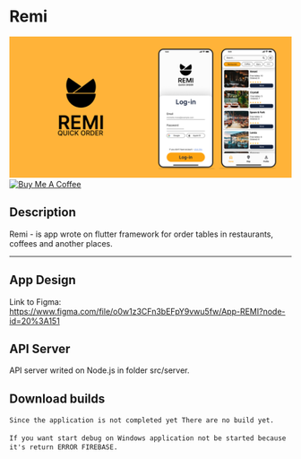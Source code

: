 # Remi
![remi-cover](cover.jpg)
<a href="https://www.buymeacoffee.com/mmakaliuk" target="_blank"><img src="https://cdn.buymeacoffee.com/buttons/v2/default-yellow.png" alt="Buy Me A Coffee" style="height: 60px !important;width: 217px !important;" ></a>
## Description
Remi - is app wrote on flutter framework for order 
tables in restaurants, coffees and another places.

---

## App Design
Link to Figma: https://www.figma.com/file/o0w1z3CFn3bEFpY9vwu5fw/App-REMI?node-id=20%3A151 

## API Server
API server writed on Node.js in folder src/server.

## Download builds
    Since the application is not completed yet There are no build yet.

    If you want start debug on Windows application not be started because it's return ERROR FIREBASE.
